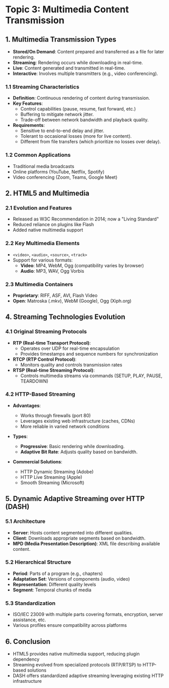 # Topic 3: Multimedia Content Transmission

## 1. Multimedia Transmission Types
- **Stored/On Demand**: Content prepared and transferred as a file for later rendering.
- **Streaming**: Rendering occurs while downloading in real-time.
- **Live**: Content generated and transmitted in real-time.
- **Interactive**: Involves multiple transmitters (e.g., video conferencing).

### 1.1 Streaming Characteristics
- **Definition**: Continuous rendering of content during transmission.
- **Key Features**:
  - Control capabilities (pause, resume, fast forward, etc.)
  - Buffering to mitigate network jitter.
  - Trade-off between network bandwidth and playback quality.
- **Requirements**:
  - Sensitive to end-to-end delay and jitter.
  - Tolerant to occasional losses (more for live content).
  - Different from file transfers (which prioritize no losses over delay).

### 1.2 Common Applications
- Traditional media broadcasts
- Online platforms (YouTube, Netflix, Spotify)
- Video conferencing (Zoom, Teams, Google Meet)

## 2. HTML5 and Multimedia

### 2.1 Evolution and Features
- Released as W3C Recommendation in 2014; now a "Living Standard"
- Reduced reliance on plugins like Flash
- Added native multimedia support

### 2.2 Key Multimedia Elements
- `<video>`, `<audio>`, `<source>`, `<track>`
- Support for various formats:
  - **Video**: MP4, WebM, Ogg (compatibility varies by browser)
  - **Audio**: MP3, WAV, Ogg Vorbis

### 2.3 Multimedia Containers
- **Proprietary**: RIFF, ASF, AVI, Flash Video
- **Open**: Matroska (.mkv), WebM (Google), Ogg (Xiph.org)

## 4. Streaming Technologies Evolution

### 4.1 Original Streaming Protocols
- **RTP (Real-time Transport Protocol)**:
  - Operates over UDP for real-time encapsulation
  - Provides timestamps and sequence numbers for synchronization
- **RTCP (RTP Control Protocol)**:
  - Monitors quality and controls transmission rates
- **RTSP (Real-time Streaming Protocol)**:
  - Controls multimedia streams via commands (SETUP, PLAY, PAUSE, TEARDOWN)

### 4.2 HTTP-Based Streaming
- **Advantages**:
  - Works through firewalls (port 80)
  - Leverages existing web infrastructure (caches, CDNs)
  - More reliable in varied network conditions

- **Types**:
  - **Progressive**: Basic rendering while downloading.
  - **Adaptive Bit Rate**: Adjusts quality based on bandwidth.

- **Commercial Solutions**:
  - HTTP Dynamic Streaming (Adobe)
  - HTTP Live Streaming (Apple)
  - Smooth Streaming (Microsoft)

## 5. Dynamic Adaptive Streaming over HTTP (DASH)

### 5.1 Architecture
- **Server**: Hosts content segmented into different qualities.
- **Client**: Downloads appropriate segments based on bandwidth.
- **MPD (Media Presentation Description)**: XML file describing available content.

### 5.2 Hierarchical Structure
- **Period**: Parts of a program (e.g., chapters)
- **Adaptation Set**: Versions of components (audio, video)
- **Representation**: Different quality levels
- **Segment**: Temporal chunks of media

### 5.3 Standardization
- ISO/IEC 23009 with multiple parts covering formats, encryption, server assistance, etc.
- Various profiles ensure compatibility across platforms

## 6. Conclusion
- HTML5 provides native multimedia support, reducing plugin dependency
- Streaming evolved from specialized protocols (RTP/RTSP) to HTTP-based solutions
- DASH offers standardized adaptive streaming leveraging existing HTTP infrastructure